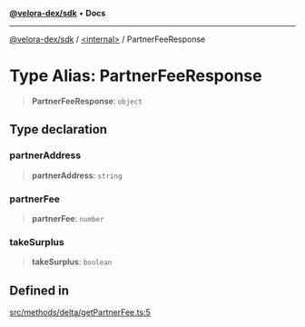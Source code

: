 [**@velora-dex/sdk**](../../README.md) • **Docs**

***

[@velora-dex/sdk](../../globals.md) / [\<internal\>](../README.md) / PartnerFeeResponse

# Type Alias: PartnerFeeResponse

> **PartnerFeeResponse**: `object`

## Type declaration

### partnerAddress

> **partnerAddress**: `string`

### partnerFee

> **partnerFee**: `number`

### takeSurplus

> **takeSurplus**: `boolean`

## Defined in

[src/methods/delta/getPartnerFee.ts:5](https://github.com/VeloraDEX/sdk/blob/master/src/methods/delta/getPartnerFee.ts#L5)
